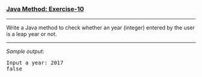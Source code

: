 ### [Java Method: Exercise-10](https://www.w3resource.com/java-exercises/method/java-method-exercise-10.php)

***
<p>Write a Java method to check whether an year (integer) entered by the user is a leap year or not.</p>

***
_Sample output:_
<pre class="output">
Input a year: 2017                                                                                            
false
</pre>
